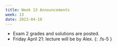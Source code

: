 ```yaml
---
title: Week 13 Announcements 
week: 13
date: 2023-04-10
---
```

- Exam 2 grades and solutions are posted.
- Friday April 21: lecture will be by Alex.
{: .fs-5 }
